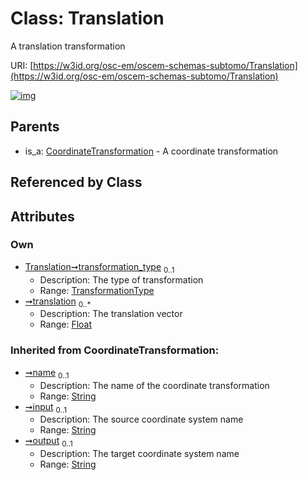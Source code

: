 
# Class: Translation

A translation transformation

URI: [https://w3id.org/osc-em/oscem-schemas-subtomo/Translation](https://w3id.org/osc-em/oscem-schemas-subtomo/Translation)


[![img](https://yuml.me/diagram/nofunky;dir:TB/class/[CoordinateTransformation]^-[Translation&#124;transformation_type:TransformationType%20%3F;translation:float%20*;name(i):string%20%3F;input(i):string%20%3F;output(i):string%20%3F],[CoordinateTransformation])](https://yuml.me/diagram/nofunky;dir:TB/class/[CoordinateTransformation]^-[Translation&#124;transformation_type:TransformationType%20%3F;translation:float%20*;name(i):string%20%3F;input(i):string%20%3F;output(i):string%20%3F],[CoordinateTransformation])

## Parents

 *  is_a: [CoordinateTransformation](CoordinateTransformation.md) - A coordinate transformation

## Referenced by Class


## Attributes


### Own

 * [Translation➞transformation_type](Translation_transformation_type.md)  <sub>0..1</sub>
     * Description: The type of transformation
     * Range: [TransformationType](TransformationType.md)
 * [➞translation](translation__translation.md)  <sub>0..\*</sub>
     * Description: The translation vector
     * Range: [Float](types/Float.md)

### Inherited from CoordinateTransformation:

 * [➞name](coordinateTransformation__name.md)  <sub>0..1</sub>
     * Description: The name of the coordinate transformation
     * Range: [String](types/String.md)
 * [➞input](coordinateTransformation__input.md)  <sub>0..1</sub>
     * Description: The source coordinate system name
     * Range: [String](types/String.md)
 * [➞output](coordinateTransformation__output.md)  <sub>0..1</sub>
     * Description: The target coordinate system name
     * Range: [String](types/String.md)
